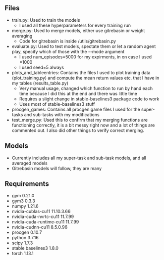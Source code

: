 ## Files
- train.py: Used to train the models
	- I used all these hyperparameters for every training run
- merge.py: Used to merge models, either use gitrebasin or weight averaging
	- Code for gitrebasin is inside /utils/gitrebasin.py
- evaluate.py: Used to test models, spectate them or let a random agent play, specify which of those with the --mode argument
	- I used num_episodes=5000 for my expirments, in on case I used =1000
	- I used seed=5 always
- plots_and_tableentries: Contains the files I used to plot training data (plot_training.py) and compute the mean return values etc. that I have in my tables (results_table.py)
	- Very manual usage, changed which function to run by hand each time because I did this at the end and there was little time
    - Requires a slight change in stable-baselines3 package code to work  	
	- Uses most of stable-baselines3 stuff
- procgen_games: Contains all procgen game files I used for the super-tasks and sub-tasks with my modifications
- test_merge.py: Used this to confirm that my merging functions are functioning correctly, it is a bit messy right now and a lot of things are commented out. I also did other things to verify correct merging.

## Models
- Currently includes all my super-task and sub-task models, and all averaged models
- Gitrebasin models will follow, they are many

## Requirements
- gym 0.21.0
- gym3 0.3.3
- numpy 1.21.6
- nvidia-cublas-cu11 11.10.3.66 
- nvidia-cuda-nvrtc-cu11 11.7.99
- nvidia-cuda-runtime-cu11 11.7.99
- nvidia-cudnn-cu11 8.5.0.96              
- procgen 0.10.7
- python 3.7.16
- scipy 1.7.3
- stable baselines3 1.8.0
- torch 1.13.1
